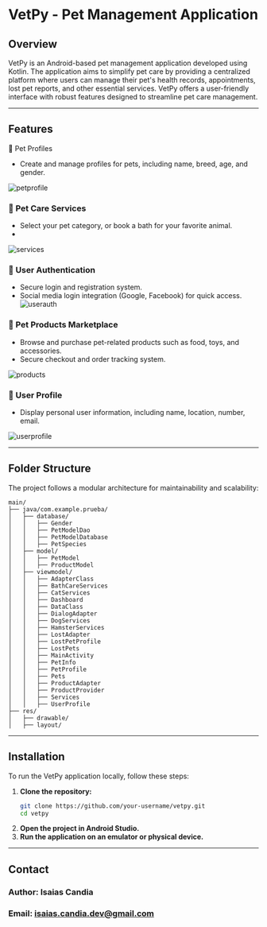 # VetPy - Pet Management Application

## Overview

VetPy is an Android-based pet management application developed using Kotlin. The application aims to simplify pet care by providing a centralized platform where users can manage their pet's health records, appointments, lost pet reports, and other essential services. VetPy offers a user-friendly interface with robust features designed to streamline pet care management.

---

## Features

🐶 Pet Profiles

- Create and manage profiles for pets, including name, breed, age, and gender.
  
![petprofile](https://github.com/user-attachments/assets/9f15aa10-de23-4d3e-ba44-f75c23fb0198)

### 🏥 Pet Care Services

- Select your pet category, or book a bath for your favorite animal.
- 
![services](https://github.com/user-attachments/assets/1a120fec-6382-4e53-bea1-29d5714fbedf)


### 🔐 User Authentication

- Secure login and registration system.
- Social media login integration (Google, Facebook) for quick access.
![userauth](https://github.com/user-attachments/assets/ce2a3743-51ba-4560-9da4-e7b486bab7e9)



### 🛒 Pet Products Marketplace

- Browse and purchase pet-related products such as food, toys, and accessories.
- Secure checkout and order tracking system.
  
![products](https://github.com/user-attachments/assets/a8bcc06c-aca1-460d-8e9d-535dc1df3d86)

### 👤 User Profile

- Display personal user information, including name, location, number, email.
  
![userprofile](https://github.com/user-attachments/assets/c5bc8d67-88ce-443a-b252-bd4b868dc912)

---

## Folder Structure

The project follows a modular architecture for maintainability and scalability:

```
main/
├── java/com.example.prueba/
│   ├── database/
│   │   ├── Gender
│   │   ├── PetModelDao
│   │   ├── PetModelDatabase
│   │   ├── PetSpecies
│   ├── model/
│   │   ├── PetModel
│   │   ├── ProductModel
│   ├── viewmodel/
│   │   ├── AdapterClass
│   │   ├── BathCareServices
│   │   ├── CatServices
│   │   ├── Dashboard
│   │   ├── DataClass
│   │   ├── DialogAdapter
│   │   ├── DogServices
│   │   ├── HamsterServices
│   │   ├── LostAdapter
│   │   ├── LostPetProfile
│   │   ├── LostPets
│   │   ├── MainActivity
│   │   ├── PetInfo
│   │   ├── PetProfile
│   │   ├── Pets
│   │   ├── ProductAdapter
│   │   ├── ProductProvider
│   │   ├── Services
│   │   ├── UserProfile
├── res/
│   ├── drawable/
│   ├── layout/
```

---

## Installation

To run the VetPy application locally, follow these steps:

1. **Clone the repository:**
   ```sh
   git clone https://github.com/your-username/vetpy.git
   cd vetpy
   ```
2. **Open the project in Android Studio.**
3. **Run the application on an emulator or physical device.**

---



## Contact

### Author: Isaias Candia
### Email: isaias.candia.dev@gmail.com




